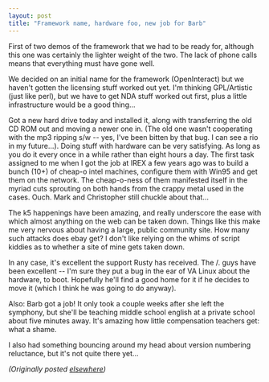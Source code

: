 ```yaml
---
layout: post
title: "Framework name, hardware foo, new job for Barb"
---
```




<p>First of two demos of the framework that we had to be
ready for, although this one was certainly the lighter
weight of the two. The lack of phone calls means that
everything must have gone well.

<p>We decided on an initial name for the framework
(OpenInteract) but we haven't gotten the licensing stuff
worked out yet. I'm thinking GPL/Artistic (just like perl),
but we have to get NDA stuff worked out first, plus a little
infrastructure would be a good thing...

<p>Got a new hard drive today and installed it, along with
transferring the old CD ROM out and moving a newer one in.
(The old one wasn't cooperating with the mp3 ripping s/w --
yes, I've been bitten by that bug. I can see a rio in my
future...). Doing stuff with hardware can be very
satisfying. As long as you do it every once in a while
rather than eight hours a day. The first task assigned to me
when I got the job at IREX a few years ago was to build a
bunch (10+) of cheap-o intel machines, configure them with
Win95 and get them on the network. The cheap-o-ness of them
manifested itself in the myriad cuts sprouting on both hands
from the crappy metal used in the cases. Ouch. Mark and
Christopher still chuckle about that...

<p>The k5 happenings have been amazing, and really
underscore the ease with which almost anything on the web
can be taken down. Things like this make me very nervous
about having a large, public community site. How many such
attacks does ebay get? I don't like relying on the whims of
script kiddies as to whether a site of mine gets taken down.

<p>In any case, it's excellent the support Rusty has
received. The /. guys have been excellent -- I'm sure they
put a bug in the ear of VA Linux about the hardware, to
boot. Hopefully he'll find a good home for it if he decides
to move it (which I think he was going to do anyway).

<p>Also: Barb got a job! It only took a couple weeks after
she left the symphony, but she'll be teaching middle school
english at a private school about five minutes away. It's
amazing how little compensation teachers get: what a shame.

<p>I also had something bouncing around my head about
version numbering reluctance, but it's not quite there
yet...

<p><em>(Originally posted <a href="http://www.advogato.org/person/cwinters/diary.html?start=11">elsewhere</a>)</em></p>


